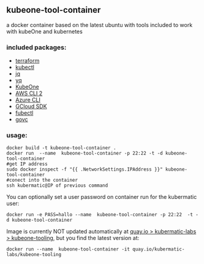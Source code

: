 ## kubeone-tool-container

a docker container based on the latest ubuntu with tools included to work with kubeOne and kubernetes

### included packages:

- [terraform](https://www.terraform.io/)
- [kubectl](https://kubernetes.io/docs/reference/kubectl/overview/)
- [jq](https://stedolan.github.io/jq/)
- [yq](https://mikefarah.gitbook.io/yq/)
- [KubeOne](https://docs.kubermatic.com/kubeone)
- [AWS CLI 2](https://docs.aws.amazon.com/cli/latest/userguide/install-cliv2.html)
- [Azure CLI](https://docs.microsoft.com/en-us/cli/azure/?view=azure-cli-latest)
- [GCloud SDK](https://cloud.google.com/sdk/docs)
- [fubectl](https://github.com/kubermatic/fubectl)
- [govc](https://github.com/vmware/govmomi/tree/master/govc)

### usage:

```
docker build -t kubeone-tool-container .
docker run  --name  kubeone-tool-container -p 22:22 -t -d kubeone-tool-container
#get IP address
sudo docker inspect -f "{{ .NetworkSettings.IPAddress }}" kubeone-tool-container
#conect into the container
ssh kubermatic@IP of previous command

```

You can optionally set a user password on container run for the kubermatic user:
``` 
docker run -e PASS=hallo --name  kubeone-tool-container -p 22:22  -t -d kubeone-tool-container
```

Image is currently NOT updated automatically at [quay.io > kubermatic-labs > kubeone-tooling](https://quay.io/repository/kubermatic-labs/kubeone-tooling?tab=tags), but you find the latest version at:
```
docker run --name  kubeone-tool-container -it quay.io/kubermatic-labs/kubeone-tooling
```
